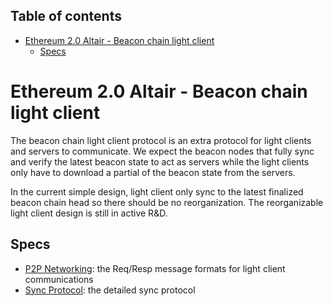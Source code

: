 ## Table of contents

<!-- TOC -->
<!-- START doctoc generated TOC please keep comment here to allow auto update -->
<!-- DON'T EDIT THIS SECTION, INSTEAD RE-RUN doctoc TO UPDATE -->

- [Ethereum 2.0 Altair - Beacon chain light client](#ethereum-20-altair---beacon-chain-light-client)
  - [Specs](#specs)

<!-- END doctoc generated TOC please keep comment here to allow auto update -->
<!-- /TOC -->

# Ethereum 2.0 Altair - Beacon chain light client

The beacon chain light client protocol is an extra protocol for light clients and servers to communicate.
We expect the beacon nodes that fully sync and verify the latest beacon state to act as servers
while the light clients only have to download a partial of the beacon state from the servers.

In the current simple design, light client only sync to the latest finalized beacon chain head
so there should be no reorganization.
The reorganizable light client design is still in active R&D.

## Specs

- [P2P Networking](./p2p-interface.md): the Req/Resp message formats for light client communications
- [Sync Protocol](./sync-protocol.md): the detailed sync protocol

